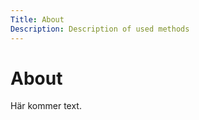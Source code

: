 ```yaml
---
Title: About
Description: Description of used methods
---
```


About
==========================

Här kommer text.
